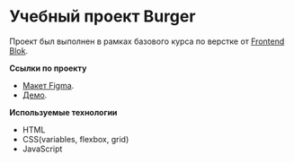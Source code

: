 # Учебный проект Burger
Проект был выполнен в рамках базового курса по верстке от [Frontend Blok](https://frontendblok.com/).

**Ссылки по проекту**
+ [Макет Figma](https://www.figma.com/file/8muxUNt1PwGH5byQR6LZG8/Burgers-Menu-Responsive?type=design&node-id=0%3A1&mode=design&t=aErP6qMwIYGZjSiv-1).
+ [Демо](https://illiabutsenko.github.io/FrontendBlok-Module01-Burger/).

**Используемые технологии**
- HTML
- CSS(variables, flexbox, grid)
- JavaScript
